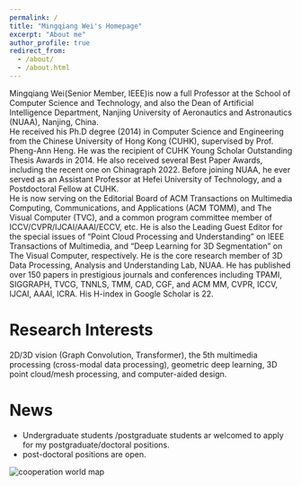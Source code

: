 ```yaml
---
permalink: /
title: "Mingqiang Wei's Homepage"
excerpt: "About me"
author_profile: true
redirect_from: 
  - /about/
  - /about.html
---
```

Mingqiang Wei(Senior Member, IEEE)is now a full Professor at the School of Computer Science and Technology, and also the Dean of Artificial Intelligence Department, Nanjing University of Aeronautics and Astronautics (NUAA), Nanjing, China.   
He received his Ph.D degree (2014) in Computer Science and Engineering from the Chinese University of Hong Kong (CUHK), supervised by Prof. Pheng-Ann Heng. He was the recipient of CUHK Young Scholar Outstanding Thesis Awards in 2014. He also received several Best Paper Awards, including the recent one on Chinagraph 2022. Before joining NUAA, he ever served as an Assistant Professor at Hefei University of Technology, and a Postdoctoral Fellow at CUHK.   
He is now serving on the Editorial Board of ACM Transactions on Multimedia Computing, Communications, and Applications (ACM TOMM), and The Visual Computer (TVC), and a common program committee member of ICCV/CVPR/IJCAI/AAAI/ECCV, etc. He is also the Leading Guest Editor for the special issues of “Point Cloud Processing and Understanding” on IEEE Transactions of Multimedia, and “Deep Learning for 3D Segmentation” on The Visual Computer, respectively. He is the core research member of 3D Data Processing, Analysis and Understanding Lab, NUAA. He has published over 150 papers in prestigious journals and conferences including TPAMI, SIGGRAPH, TVCG, TNNLS, TMM, CAD, CGF, and ACM MM, CVPR, ICCV, IJCAI, AAAI, ICRA. His H-index in Google Scholar is 22.

Research Interests
======
2D/3D vision (Graph Convolution, Transformer), the 5th multimedia processing (cross-modal data processing), geometric deep learning, 3D point cloud/mesh processing, and computer-aided design.


News
======
* Undergraduate students /postgraduate students ar welcomed to apply for my postgraduate/doctoral positions.
* post-doctoral positions are open.


![cooperation world map](https://github.com/mingqiangwei/mingqiangwei.github.io/blob/mingqiangwei-patch-1/images/world-map.png)
